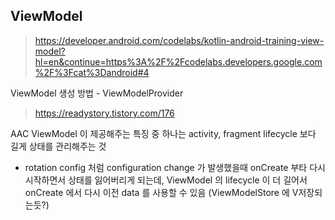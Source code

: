 

## ViewModel

> https://developer.android.com/codelabs/kotlin-android-training-view-model?hl=en&continue=https%3A%2F%2Fcodelabs.developers.google.com%2F%3Fcat%3Dandroid#4

ViewModel 생성 방법 - ViewModelProvider
> https://readystory.tistory.com/176

AAC ViewModel 이 제공해주는 특징 중 하나는 activity, fragment lifecycle 보다 길게 상태를 관리해주는 것
- rotation config 처럼 configuration change 가 발생했을때 onCreate 부타 다시 시작하면서 상태를 잃어버리게 되는데, ViewModel 의 lifecycle 이 더 길어서 onCreate 에서 다시 이전 data 를 사용할 수 있음 (ViewModelStore 에 V저장되는듯?) 
<!--stackedit_data:
eyJoaXN0b3J5IjpbMTcyNjIyMTczMF19
-->